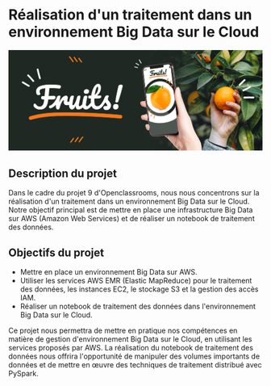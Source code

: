 # Réalisation d'un traitement dans un environnement Big Data sur le Cloud

![Data_Scientist-P9-01-banner.png](16783555381729_Data_Scientist-P9-01-banner.png)


## Description du projet

Dans le cadre du projet 9 d'Openclassrooms, nous nous concentrons sur la réalisation d'un traitement dans un environnement Big Data sur le Cloud. Notre objectif principal est de mettre en place une infrastructure Big Data sur AWS (Amazon Web Services) et de réaliser un notebook de traitement des données.

## Objectifs du projet

- Mettre en place un environnement Big Data sur AWS.
- Utiliser les services AWS EMR (Elastic MapReduce) pour le traitement des données, les instances EC2, le stockage S3 et la gestion des accès IAM. 
- Réaliser un notebook de traitement des données dans l'environnement Big Data sur le Cloud.


Ce projet nous permettra de mettre en pratique nos compétences en matière de gestion d'environnement Big Data sur le Cloud, en utilisant les services proposés par AWS. La réalisation du notebook de traitement des données nous offrira l'opportunité de manipuler des volumes importants de données et de mettre en œuvre des techniques de traitement distribué avec PySpark.
